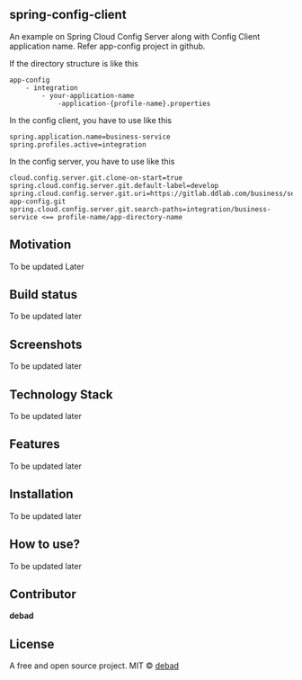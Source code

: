 ## spring-config-client
An example on Spring Cloud Config Server along with Config Client application name. Refer app-config project in github.

If the directory structure is like this

````
app-config
    - integration
        - your-application-name
            -application-{profile-name}.properties

````
In the config client, you have to use like this
````
spring.application.name=business-service
spring.profiles.active=integration
````

In the config server, you have to use like this

````
cloud.config.server.git.clone-on-start=true
spring.cloud.config.server.git.default-label=develop
spring.cloud.config.server.git.uri=https://gitlab.ddlab.com/business/services/products/ddlab/ddlab-app-config.git
spring.cloud.config.server.git.search-paths=integration/business-service <== profile-name/app-directory-name

````

## Motivation
To be updated Later

## Build status
To be updated later

## Screenshots
To be updated later

## Technology Stack
To be updated later

## Features
To be updated later

## Installation
To be updated later

## How to use?
To be updated later

## Contributor

**debad**

## License
A free and open source project.
MIT © [debad]()